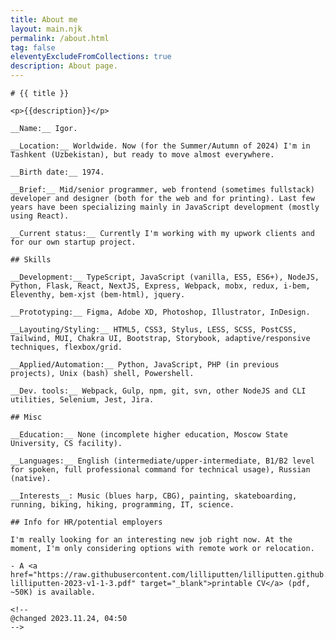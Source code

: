 ```yaml
---
title: About me
layout: main.njk
permalink: /about.html
tag: false
eleventyExcludeFromCollections: true
description: About page.
---
```


    # {{ title }}

    <p>{{description}}</p>

    __Name:__ Igor.

    __Location:__ Worldwide. Now (for the Summer/Autumn of 2024) I'm in Tashkent (Uzbekistan), but ready to move almost everywhere.

    __Birth date:__ 1974.

    __Brief:__ Mid/senior programmer, web frontend (sometimes fullstack) developer and designer (both for the web and for printing). Last few years have been specializing mainly in JavaScript development (mostly using React).

    __Current status:__ Currently I'm working with my upwork clients and for our own startup project.

    ## Skills

    __Development:__ TypeScript, JavaScript (vanilla, ES5, ES6+), NodeJS, Python, Flask, React, NextJS, Express, Webpack, mobx, redux, i-bem, Eleventhy, bem-xjst (bem-html), jquery.

    __Prototyping:__ Figma, Adobe XD, Photoshop, Illustrator, InDesign.

    __Layouting/Styling:__ HTML5, CSS3, Stylus, LESS, SCSS, PostCSS, Tailwind, MUI, Chakra UI, Bootstrap, Storybook, adaptive/responsive techniques, flexbox/grid.

    __Applied/Automation:__ Python, JavaScript, PHP (in previous projects), Unix (bash) shell, Powershell.

    __Dev. tools:__ Webpack, Gulp, npm, git, svn, other NodeJS and CLI utilities, Selenium, Jest, Jira.

    ## Misc

    __Education:__ None (incomplete higher education, Moscow State University, CS facility).

    __Languages:__ English (intermediate/upper-intermediate, B1/B2 level for spoken, full professional command for technical usage), Russian (native).

    __Interests__: Music (blues harp, CBG), painting, skateboarding, running, biking, hiking, programming, IT, science.

    ## Info for HR/potential employers

    I'm really looking for an interesting new job right now. At the moment, I'm only considering options with remote work or relocation.

    - A <a href="https://raw.githubusercontent.com/lilliputten/lilliputten.github.io/master/site/cv-lilliputten-2023-v1-1-3.pdf" target="_blank">printable CV</a> (pdf, ~50K) is available.

    <!--
    @changed 2023.11.24, 04:50
    -->
